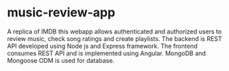 # music-review-app
A replica of IMDB this webapp allows authenticated and authorized users to review music, check song ratings and create playlists. The backend is REST API developed using Node js and Express framework. The frontend consumes REST API and is implemented using Angular. MongoDB and Mongoose ODM is used for database.
